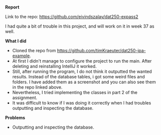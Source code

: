**Report**

Link to the repo: https://github.com/eivindszalay/dat250-expass2

I had quite a bit of trouble in this project, and will work on it in week 37 as well. 

**What I did**
- Cloned the repo from https://github.com/timKraeuter/dat250-jpa-example.
- At first I didn't manage to configure the project to run the main. After deleting and reinstalling IntelliJ it worked.
- Still, after running the program, I do not think it outputted the wanted results. Instead of the database tables, i got some weird files and folders. I have added them as a screenshot and you can also see them in the repo linked above.
- Nevertheless, I tried implementing the classes in part 2 of the assignment. 
- It was difficult to know if I was doing it correctly when I had troubles outputting and inspecting the database.

**Problems**
- Outputting and inspecting the database.